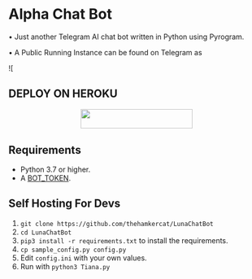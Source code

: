 # Alpha Chat Bot
• Just another Telegram AI chat bot written in Python using Pyrogram.

• A Public Running Instance can be found on Telegram as 

![



## DEPLOY ON HEROKU

<p align="center"><a href="https://heroku.com/deploy?template=https://github.com/ADARSHBOTMAKER/Alpha-chatbot"> <img src="https://img.shields.io/badge/Deploy%20To%20Heroku-grey?style=for-the-badge&logo=heroku" width="220" height="38.45"/></a></p>

## Requirements

- Python 3.7 or higher.
- A [BOT_TOKEN](https://t.me/botfather).


## Self Hosting For Devs

1. `git clone https://github.com/thehamkercat/LunaChatBot`
2. `cd LunaChatBot`
3. `pip3 install -r requirements.txt` to install the requirements.
4. `cp sample_config.py config.py`
5. Edit `config.ini` with your own values.
6. Run with `python3 Tiana.py`

